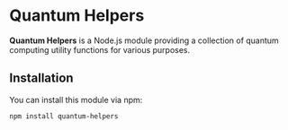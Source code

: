 # Quantum Helpers

**Quantum Helpers** is a Node.js module providing a collection of quantum computing utility functions for various purposes.

## Installation

You can install this module via npm:

```bash
npm install quantum-helpers
